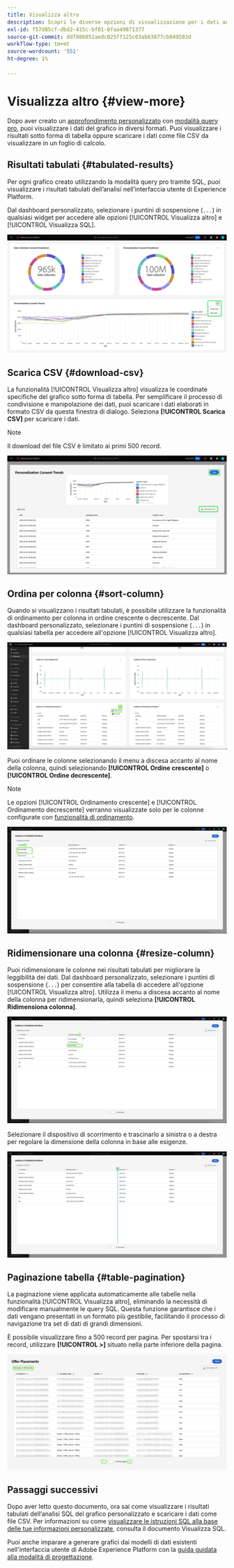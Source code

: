 ```yaml
---
title: Visualizza altro
description: Scopri le diverse opzioni di visualizzazione per i dati analizzati SQL. Dal dashboard personalizzato è possibile visualizzare i risultati tabulati dell’analisi o scaricare i dati elaborati in formato CSV.
exl-id: f57d85cf-dbd2-415c-bf01-8faa49871377
source-git-commit: ddf886052aedc025ff125c03ab63877cb049583d
workflow-type: tm+mt
source-wordcount: '551'
ht-degree: 1%

---
```


# Visualizza altro {#view-more}

Dopo aver creato un [approfondimento personalizzato](./overview.md) con [modalità query pro](./overview.md#query-pro-mode), puoi visualizzare i dati del grafico in diversi formati. Puoi visualizzare i risultati sotto forma di tabella oppure scaricare i dati come file CSV da visualizzare in un foglio di calcolo.

## Risultati tabulati {#tabulated-results}

Per ogni grafico creato utilizzando la modalità query pro tramite SQL, puoi visualizzare i risultati tabulati dell’analisi nell’interfaccia utente di Experience Platform.

Dal dashboard personalizzato, selezionare i puntini di sospensione (`...`) in qualsiasi widget per accedere alle opzioni [!UICONTROL Visualizza altro] e [!UICONTROL Visualizza SQL].

![Dashboard personalizzato con il menu a discesa dei puntini di sospensione di un approfondimento e le opzioni Visualizza altro e Visualizza SQL evidenziate.](../images/sql-insights-query-pro-mode/ellipses-dropdown.png)

## Scarica CSV {#download-csv}

La funzionalità [!UICONTROL Visualizza altro] visualizza le coordinate specifiche del grafico sotto forma di tabella. Per semplificare il processo di condivisione e manipolazione dei dati, puoi scaricare i dati elaborati in formato CSV da questa finestra di dialogo. Seleziona **[!UICONTROL Scarica CSV]** per scaricare i dati.

>[!NOTE]
>
>Il download del file CSV è limitato ai primi 500 record.

![Una finestra di dialogo che visualizza un&#39;anteprima delle informazioni e dei risultati tabulari dell&#39;istruzione SQL che ha generato le informazioni.](../images/sql-insights-query-pro-mode/view-more-download-csv.png)

## Ordina per colonna {#sort-column}

Quando si visualizzano i risultati tabulati, è possibile utilizzare la funzionalità di ordinamento per colonna in ordine crescente o decrescente. Dal dashboard personalizzato, selezionare i puntini di sospensione (`...`) in qualsiasi tabella per accedere all&#39;opzione [!UICONTROL Visualizza altro].

![Dashboard personalizzato con il menu a discesa dei puntini di sospensione di una tabella ed evidenziata l&#39;opzione Visualizza altro.](../images/sql-insights-query-pro-mode/advanced-ellipses-dropdown.png)

Puoi ordinare le colonne selezionando il menu a discesa accanto al nome della colonna, quindi selezionando **[!UICONTROL Ordine crescente]** o **[!UICONTROL Ordine decrescente]**.

>[!NOTE]
>
>Le opzioni [!UICONTROL Ordinamento crescente] e [!UICONTROL Ordinamento decrescente] verranno visualizzate solo per le colonne configurate con [funzionalità di ordinamento](./overview.md#advanced-attributes).

![Elenco a discesa delle colonne della tabella che mostra le opzioni Ordinamento crescente e Ordinamento decrescente evidenziate.](../images/sql-insights-query-pro-mode/advanced-sort-dropdown.png)

## Ridimensionare una colonna {#resize-column}

Puoi ridimensionare le colonne nei risultati tabulati per migliorare la leggibilità dei dati. Dal dashboard personalizzato, selezionare i puntini di sospensione (`...`) per consentire alla tabella di accedere all&#39;opzione [!UICONTROL Visualizza altro]. Utilizza il menu a discesa accanto al nome della colonna per ridimensionarla, quindi seleziona **[!UICONTROL Ridimensiona colonna]**.

![Elenco a discesa delle colonne della tabella che mostra l&#39;opzione Ridimensiona colonna evidenziata.](../images/sql-insights-query-pro-mode/advanced-resize-dropdown.png)

Selezionare il dispositivo di scorrimento e trascinarlo a sinistra o a destra per regolare la dimensione della colonna in base alle esigenze.

![Tabella in cui è evidenziata la barra di ridimensionamento colonne.](../images/sql-insights-query-pro-mode/advanced-resize-column.png)

## Paginazione tabella {#table-pagination}

La paginazione viene applicata automaticamente alle tabelle nella funzionalità [!UICONTROL Visualizza altro], eliminando la necessità di modificare manualmente le query SQL. Questa funzione garantisce che i dati vengano presentati in un formato più gestibile, facilitando il processo di navigazione tra set di dati di grandi dimensioni.

È possibile visualizzare fino a 500 record per pagina. Per spostarsi tra i record, utilizzare **[!UICONTROL >]** situato nella parte inferiore della pagina.

![Risultati tabulati con risultati e impaginazione evidenziati.](../images/sql-insights-query-pro-mode/advanced-table-pagination.png)

## Passaggi successivi

Dopo aver letto questo documento, ora sai come visualizzare i risultati tabulati dell’analisi SQL del grafico personalizzato e scaricare i dati come file CSV. Per informazioni su come [visualizzare le istruzioni SQL alla base delle tue informazioni personalizzate](./view-sql.md), consulta il documento Visualizza SQL.

Puoi anche imparare a generare grafici dai modelli di dati esistenti nell&#39;interfaccia utente di Adobe Experience Platform con la [guida guidata alla modalità di progettazione](../standard-dashboards.md).
